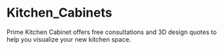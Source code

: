 # Kitchen_Cabinets
Prime Kitchen Cabinet offers free consultations and 3D design quotes to help you visualize your new kitchen space. 
